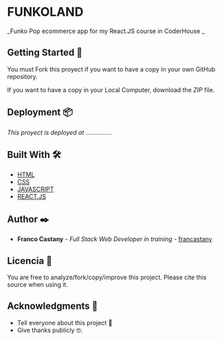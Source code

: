 # FUNKOLAND

_Funko Pop ecommerce app for my React.JS course in CoderHouse  _

## Getting Started 🚀

You must Fork this proyect if you want to have a copy in your own GitHub repository.

If you want to have a copy in your Local Computer, download the _ZIP_ file.

## Deployment 📦

_This proyect is deployed at_ ...............

## Built With 🛠️

* [HTML](https://developer.mozilla.org/en-US/docs/Web/HTML)
* [CSS](https://developer.mozilla.org/en-US/docs/Web/CSS)
* [JAVASCRIPT](https://www.javascript.com/)
* [REACT.JS](https://reactjs.org/)

## Author ✒️

* **Franco Castany** - *Full Stack Web Developer in training* - [francastany](https://github.com/francastany)

## Licencia 📄

You are free to analyze/fork/copy/improve this project. Please cite this source when using it.

## Acknowledgments 🎁

* Tell everyone about this project 📢
* Give thanks publicly 🤓.

